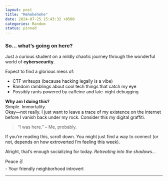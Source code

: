```yaml
---
layout: post
title: "Mehehehehe"
date: 2024-07-25 15:43:32 +0500
categories: Random
status: pinned
---
```

### So... what’s going on here?

Just a curious student on a mildly chaotic journey through the wonderful world of **cybersecurity**.

Expect to find a glorious mess of:
- CTF writeups (because hacking legally is a vibe)
- Random ramblings about cool tech things that catch my eye
- Possibly rants powered by caffeine and late-night debugging

**Why am I doing this?**  
Simple. Immortality.  
Okay—not really. I just want to leave a trace of my existence on the internet before I vanish back under my rock. Consider this my digital graffiti.

> “I was here.” – Me, probably.

If you’re reading this, scroll down. You might just find a way to connect (or not, depends on how extroverted I’m feeling this week).

Alright, that’s enough socializing for today. *Retreating into the shadows...*

Peace ✌️  
\- Your friendly neighborhood introvert  

---

[jekyll-docs]: https://jekyllrb.com/docs/home  
[jekyll-gh]: https://github.com/jekyll/jekyll  
[jekyll-talk]: https://talk.jekyllrb.com/
